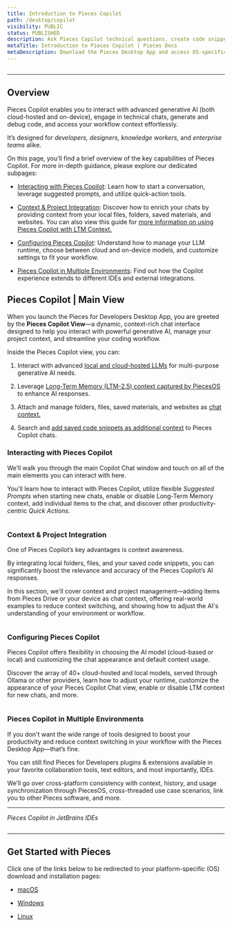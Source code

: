 ```yaml
---
title: Introduction to Pieces Copilot
path: /desktop/copilot
visibility: PUBLIC
status: PUBLISHED
description: Ask Pieces Copilot technical questions, create code snippets, get help with debugging, and receive insights—all in a chat format you know.
metaTitle: Introduction to Pieces Copilot | Pieces Docs
metaDescription: Download the Pieces Desktop App and access OS-specific installation guides for Windows, macOS, and Linux to get started quickly
---
```


<Image src="https://storage.googleapis.com/hashnode_product_documentation_assets/desktop_app_assets/pfd_docs_figmas/pieces_copilot.png" alt="" align="center" fullwidth="true" />

***

## Overview

Pieces Copilot enables you to interact with advanced generative AI (both cloud-hosted and on-device), engage in technical chats, generate and debug code, and access your workflow context effortlessly.

It’s designed for *developers, designers, knowledge workers,* and *enterprise teams* alike.

On this page, you’ll find a brief overview of the key capabilities of Pieces Copilot. For more in-depth guidance, please explore our dedicated subpages:

* [Interacting with Pieces Copilot](/products/desktop/copilot/interaction): Learn how to start a conversation, leverage suggested prompts, and utilize quick-action tools.

- [Context & Project Integration](/products/desktop/copilot/integration): Discover how to enrich your chats by providing context from your local files, folders, saved materials, and websites. You can also view this guide for [more information on using Pieces Copilot with LTM Context.](/products/quick-guides/copilot-with-context)

* [Configuring Pieces Copilot](/products/desktop/copilot/configuration): Understand how to manage your LLM runtime, choose between cloud and on-device models, and customize settings to fit your workflow.

- [Pieces Copilot in Multiple Environments](/products/desktop/copilot/multiple-environments): Find out how the Copilot experience extends to different IDEs and external integrations.

## Pieces Copilot | Main View

When you launch the Pieces for Developers Desktop App, you are greeted by the **Pieces Copilot View**—a dynamic, context-rich chat interface designed to help you interact with powerful generative AI, manage your project context, and streamline your coding workflow.

Inside the Pieces Copilot view, you can:

1. Interact with advanced [local and cloud-hosted LLMs](/products/desktop/copilot/interaction) for multi-purpose generative AI needs.

2. Leverage [Long-Term Memory (LTM-2.5) context captured by PiecesOS](/products/desktop/copilot/integration) to enhance AI responses.

3. Attach and manage folders, files, saved materials, and websites as [chat context.](/products/desktop/copilot/integration#adding-folders)

4. Search and [add saved code snippets as additional context](/products/desktop/copilot/integration#enriching-chats-with-saved-materials) to Pieces Copilot chats.

### Interacting with Pieces Copilot

We’ll walk you through the main Copilot Chat window and touch on all of the main elements you can interact with here.

You’ll learn how to interact with Pieces Copilot, utilize flexible *Suggested Prompts* when starting new chats, enable or disable Long-Term Memory context, add individual items to the chat, and discover other productivity-centric *Quick Actions.*

<Image src="https://storage.googleapis.com/hashnode_product_documentation_assets/desktop_app_assets/desktop_app_MAIN/new_media/Pieces%20Copilot/Interacting/gif_of_running_through_all_options.gif" alt="" align="center" fullwidth="true" />

### Context & Project Integration

One of Pieces Copilot’s key advantages is context awareness.

By integrating local folders, files, and your saved code snippets, you can significantly boost the relevance and accuracy of the Pieces Copilot’s AI responses.

In this section, we'll cover context and project management—adding items from Pieces Drive or your device as chat context, offering real-world examples to reduce context switching, and showing how to adjust the AI's understanding of your environment or workflow.

<Image src="https://storage.googleapis.com/hashnode_product_documentation_assets/desktop_app_assets/desktop_app_MAIN/new_media/Pieces%20Copilot/Interacting/adding_folder_to_copilot_chat.png" alt="" align="center" fullwidth="true" />

### Configuring Pieces Copilot

Pieces Copilot offers flexibility in choosing the AI model (cloud-based or local) and customizing the chat appearance and default context usage.

Discover the array of 40+ cloud-hosted and local models, served through Ollama or other providers, learn how to adjust your runtime, customize the appearance of your Pieces Copilot Chat view, enable or disable LTM context for new chats, and more.

<Image src="https://storage.googleapis.com/hashnode_product_documentation_assets/desktop_app_assets/desktop_app_MAIN/new_media/switching_llms_and_chatting.gif" alt="" align="center" fullwidth="true" />

### Pieces Copilot in Multiple Environments

If you don't want the wide range of tools designed to boost your productivity and reduce context switching in your workflow with the Pieces Desktop App—that’s fine.

You can still find Pieces for Developers plugins & extensions available in your favorite collaboration tools, text editors, and most importantly, IDEs.

We’ll go over cross-platform consistency with context, history, and usage synchronization through PiecesOS, cross-threaded use case scenarios, link you to other Pieces software, and more.

***

*Pieces Copilot in JetBrains IDEs*

<Image src="https://storage.googleapis.com/hashnode_product_documentation_assets/desktop_app_assets/pieces_copilot/pieces_copilot_MAIN/pieces_copilot_in_multiple_environments_parent_page.png" alt="" align="center" fullwidth="true" />

***

## Get Started with Pieces

Click one of the links below to be redirected to your platform-specific (OS) download and installation pages:

* [macOS](/products/meet-pieces/macos-installation-guide)

* [Windows](/products/meet-pieces/windows-installation-guide)

* [Linux](/products/meet-pieces/linux-installation-guide)